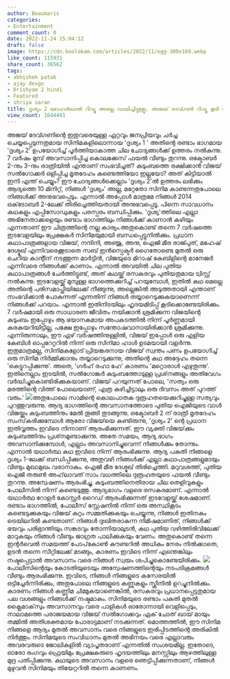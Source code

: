 ```yaml
---
author: Beaumaris
categories:
- Entertainment
comment_count: 0
date: 2022-11-24 15:04:12
draft: false
image: https://cdn.boolokam.com/articles/2022/11/egg-300x169.webp
like_count: 115931
share_count: 36562
tags:
- abhishek patak
- ajay devgn
- Drishyam 2 hindi
- Featured
- shriya saran
title: ദൃശ്യം 2 മോഹൻലാൽ റിവ്യൂ അല്ലെ വായിച്ചിട്ടുള്ളൂ, അജയ് ദേവ്ഗൺ റിവ്യൂ കൂടി വായിക്കൂ
view_count: 1644491
---
```


അജയ് ദേവ്ഗണിന്റെ ഇതുവരെയുള്ള ഏറ്റവും ജനപ്രിയവും ചർച്ച ചെയ്യപ്പെടുന്നതുമായ സിനിമകളിലൊന്നായ 'ദൃശ്യം 1 ' അതിന്റെ രണ്ടാം ഭാഗമായ 'ദൃശ്യം 2' ഉപയോഗിച്ച് പൂർത്തിയാകാത്ത ചില ചോദ്യങ്ങൾക്ക് ഉത്തരം നൽകുന്നു. 7 വർഷം മുമ്പ് അവസാനിപ്പിച്ച കൊലക്കേസ് ഫയൽ വീണ്ടും തുറന്നു. ഒക്ടോബർ 2-നും 3-നും രാത്രിയിൽ എന്താണ് സംഭവിച്ചത്? കുടുംബത്തെ രക്ഷിക്കാൻ വിജയ് സൽഗോക്കർ ഒളിപ്പിച്ച മൃതദേഹം കണ്ടെത്തിയോ ഇല്ലയോ? അത് കിട്ടിയാൽ ഇനി എന്ത് ചെയ്യും? ഈ ചോദ്യങ്ങൾക്കെല്ലാം 'ദൃശ്യം 2'ൽ ഉത്തരം ലഭിക്കും ആദ്യത്തെ 10 മിനിറ്റ്, നിങ്ങൾ 'ദൃശ്യം' അല്ല, മറ്റേതോ സിനിമ കാണുന്നതുപോലെ നിങ്ങൾക്ക് അനുഭവപ്പെടും. എന്നാൽ അപ്പോൾ മാത്രമേ നിങ്ങൾ 2014 ഒക്‌ടോബർ 2-ലേക്ക് തിരിച്ചെത്തിയതായി അനുഭവപ്പെടൂ. പിന്നെ സാവധാനം കഥകളും എപ്പിസോഡുകളും പരസ്പരം ബന്ധിപ്പിക്കും. 'ദൃശ്യ'ത്തിലെ എല്ലാ അഭിനേതാക്കളെയും രണ്ടാം ഭാഗത്തിലും നിങ്ങൾക്ക് കാണാൻ കഴിയും എന്നതാണ് ഈ ചിത്രത്തിന്റെ നല്ല കാര്യം.അതുകൊണ്ട് തന്നെ 7 വർഷത്തെ ഇടവേളയിലും പ്രേക്ഷകർ സിനിമയുമായി ബന്ധപ്പെട്ടുനിൽക്കും. പ്രധാന കഥാപാത്രങ്ങളായ വിജയ്, നന്ദിനി, അഞ്ജു, അനു, ഐജി മീര രാജ്പുത്, മഹേഷ് ദേശ്മുഖ് എന്നിവരെക്കൂടാതെ സബ് ഇൻസ്പെക്ടർ ഗൈതോണ്ടെ മുതൽ ഒരു ചെറിയ കാന്റീന് നടത്തുന്ന മാർട്ടിൻ, വിജയുടെ മിറാഷ് കേബിളിന്റെ മാനേജർ എന്നിവരെ നിങ്ങൾക്ക് കാണാം. എന്നാൽ അവയിൽ ചില പുതിയ കഥാപാത്രങ്ങൾ ചേർത്തിട്ടുണ്ട്, അത് കഥയ്ക്ക് രസകരവും പുതിയതുമായ ട്വിസ്റ്റ് നൽകുന്നു. ഇടവേളയ്ക്ക് മുമ്പുള്ള ഭാഗത്തെക്കുറിച്ച് പറയുമ്പോൾ, ഇതിൽ കഥ മെല്ലെ അതിന്റെ പരിസമാപ്തിയിലേക്ക് നീങ്ങുന്നു, അല്ലെങ്കിൽ അടുത്തതായി എന്താണ് സംഭവിക്കാൻ പോകുന്നത് എന്നതിന് നിങ്ങൾ തയ്യാറെടുക്കുകയാണെന്ന് നിങ്ങൾക്ക് പറയാം. എന്നാൽ ഇതിനിടയിലും ഹൃദയമിടിപ്പ് കൂടിക്കൊണ്ടേയിരിക്കും. 7 വർഷമായി ഒരു സാധാരണ ജീവിതം നയിക്കാൻ ശ്രമിക്കുന്ന വിജയിന്റെ കുടുംബം ഇപ്പോഴും ആ ഭയാനകമായ അപകടത്തിൽ നിന്ന് പൂർണ്ണമായി കരകയറിയിട്ടില്ല, പക്ഷേ ഇപ്പോഴും സന്തോഷവാനായിരിക്കാൻ ശ്രമിക്കുന്നു. എന്നിരുന്നാലും, ഈ ഏഴ് വർഷത്തിനുള്ളിൽ, വിജയ് ഇപ്പോൾ ഒരു എളിയ കേബിൾ ഓപ്പറേറ്ററിൽ നിന്ന് ഒരു സിനിമാ ഹാൾ ഉടമയായി വളർന്നു. ഇതുമാത്രമല്ല, സിനിമകളോട് പ്രിയങ്കരനായ വിജയ് സ്വന്തം പണം ഉപയോഗിച്ച് ഒരു സിനിമ നിർമ്മിക്കാനും തയ്യാറെടുക്കുന്നു, അതിന്റെ കഥ അദ്ദേഹം തന്നെ 'കെട്ടുറപ്പിക്കുന്നു'. അതെ, 'ഗർഹ് രഹാ ഹേ' കാരണം 'മറ്റൊരാൾ എഴുതുന്നു'. ഇതിനെല്ലാം ഇടയിൽ, സൽഗോങ്കർ കുടുംബത്തോടുള്ള പ്രശ്‌നങ്ങളും അതിവേഗം വർദ്ധിച്ചുകൊണ്ടിരിക്കുകയാണ്. വിജയ് പറയുന്നത് പോലെ, 'സത്യം ഒരു മരത്തിന്റെ വിത്ത് പോലെയാണ്, എത്ര കുഴിച്ചിട്ടാലും ഒരു ദിവസം അത് പുറത്ത് വരും.' ![](https://cdn.boolokam.com/articles/2022/11/egg-300x169.webp)അതുപോലെ സാമിന്റെ കൊലപാതക ദുരൂഹതയെക്കുറിച്ചുള്ള സത്യവും പുറത്തുവരുന്നു. ആദ്യ ഭാഗത്തിന്റെ അവസാനത്തോടെ പുതിയ ഐജിയുടെ വാൾ വിജയ്ക്കും കുടുംബത്തിനും മേൽ തൂങ്ങി തുടങ്ങുന്നു. ഒക്ടോബർ 2 ന് രാത്രി മൃതദേഹം സംസ്‌കരിക്കുമ്പോൾ ആരോ വിജയ്‌യെ കണ്ടിരുന്നു, 'ദൃശ്യം 2' ന്റെ പ്രധാന ഇതിവൃത്തം ഇവിടെ നിന്നാണ് ആരംഭിക്കുന്നത്. ഈ വ്യക്തി വിജയ്‌ക്കും കുടുംബത്തിനും പ്രശ്‌നമുണ്ടാക്കുന്നു. അതേ സമയം, ആദ്യ ഭാഗം അവസാനിക്കുമ്പോൾ, എല്ലാം അവസാനിച്ചുവെന്ന് നിങ്ങൾക്കും തോന്നും. എന്നാൽ യഥാർത്ഥ കഥ ഇവിടെ നിന്ന് ആരംഭിക്കുന്നു. ആദ്യ പകുതി നിങ്ങളെ ദൃശ്യം 1-ലേക്ക് ബന്ധിപ്പിക്കുന്നു, അതുവഴി നിങ്ങൾക്ക് എല്ലാ കഥാപാത്രങ്ങളുമായും വീണ്ടും മുഖാമുഖം വരാനാകും. ഐജി മീര ദേശ്മുഖ് തിരിച്ചെത്തി. മറുവശത്ത്, പുതിയ ഐജി തരുൺ അഹ്‌ലാവത് സാം വധത്തിലെ ദുരൂഹതയുടെ ഫയൽ വീണ്ടും തുറന്നു. അന്വേഷണം ആരംഭിച്ചു, കുടുംബത്തിനെതിരായ ചില തെളിവുകളും പോലീസിൽ നിന്ന് കണ്ടെടുത്തു. ആദ്യഭാഗം വളരെ രസകരമാണ്. എന്നാൽ യഥാർത്ഥ റോളർ കോസ്റ്റർ റൈഡ് ആരംഭിക്കുന്നത് ഇടവേളയ്ക്ക് ശേഷമാണ്. രണ്ടാം ഭാഗത്തിൽ, പോലീസ് സ്റ്റേഷനിൽ നിന്ന് ഒരു അസ്ഥികൂടം കണ്ടെടുക്കുകയും വിജയ് കുറ്റം സമ്മതിക്കുകയും ചെയ്യുന്നു, നിങ്ങൾ ഇതിനകം ട്രെയിലറിൽ കണ്ടതാണ്. നിങ്ങൾ ദുഃഖിതരാകുന്ന നിമിഷമാണിത്, നിങ്ങൾക്ക് ഭയവും പരിഭ്രാന്തിയും സങ്കടവും തോന്നിയാലുടൻ, കഥ പുതിയ വഴിത്തിരിവിലേക്ക് മാറുകയും നിങ്ങൾ വീണ്ടും ജാഗ്രത പാലിക്കുകയും വേണം. അതുകൊണ്ട് തന്നെ ഇന്റർവെൽ സമയത്ത് പോപ്‌കോൺ കൗണ്ടറിൽ അധികം നേരം നിൽക്കാതെ, ഉടൻ തന്നെ സീറ്റിലേക്ക് മടങ്ങും, കാരണം ഇവിടെ നിന്ന് എന്തെങ്കിലും നഷ്ടപ്പെട്ടാൽ അവസാനം വരെ നിങ്ങൾ സ്വയം ശപിച്ചുകൊണ്ടേയിരിക്കും. ![](https://cdn.boolokam.com/articles/2022/11/lulul-300x169.jpg)പോലീസിന്റെയും കോടതിയുടെയും അന്വേഷണത്തിന്റെയും നടപടിക്രമങ്ങൾ വീണ്ടും ആരംഭിക്കുന്നു. ഇവിടെ, നിങ്ങൾ നിങ്ങളുടെ കസേരയിൽ ഒട്ടിച്ചേർന്നിരിക്കും, അതുപോലെ നിങ്ങളുടെ കണ്ണുകളും സ്ക്രീനിൽ ഉറച്ചുനിൽക്കും. കാരണം നിങ്ങൾ കണ്ണിമ ചിമ്മുകയാണെങ്കിൽ, രസകരവും പ്രധാനപ്പെട്ടതുമായ പല വശങ്ങളും നിങ്ങൾക്ക് നഷ്ടമാകും. സിനിമയുടെ രണ്ടാം പകുതി മുതൽ ക്ലൈമാക്‌സും അവസാനവും വരെ പാളികൾ ഓരോന്നായി വെളിപ്പെടും, നാലാമത്തെ പരാജയമായ വിജയ് സൽഗോക്കറും ഏക് ചോത് ഖായ് മായും തമ്മിൽ അതിശക്തമായ പോരാട്ടമാണ് നടക്കുന്നത്. മൊത്തത്തിൽ, ഈ സിനിമ നിങ്ങളെ ആദ്യം മുതൽ അവസാനം വരെ നിങ്ങളുടെ ഇരിപ്പിടത്തിന്റെ അരികിൽ നിർത്തും. സിനിമയുടെ സംവിധാനം മുതൽ അഭിനയം വരെ എല്ലാവരും അവരവരുടെ ജോലികളിൽ വ്യാപൃതരാണ് എന്നതിൽ സംശയമില്ല. ഇതോടെ, ഓരോ രംഗവും ഫ്രെയിമും പ്രേക്ഷകരുടെ ഹൃദയത്തിലും മനസ്സിലും ആഴത്തിലുള്ള മുദ്ര പതിപ്പിക്കുന്നു. കഥയുടെ അവസാനം വളരെ ഞെട്ടിപ്പിക്കുന്നതാണ്, നിങ്ങൾ മുഴുവൻ സിനിമയും തിയേറ്ററിൽ തന്നെ കാണണം.